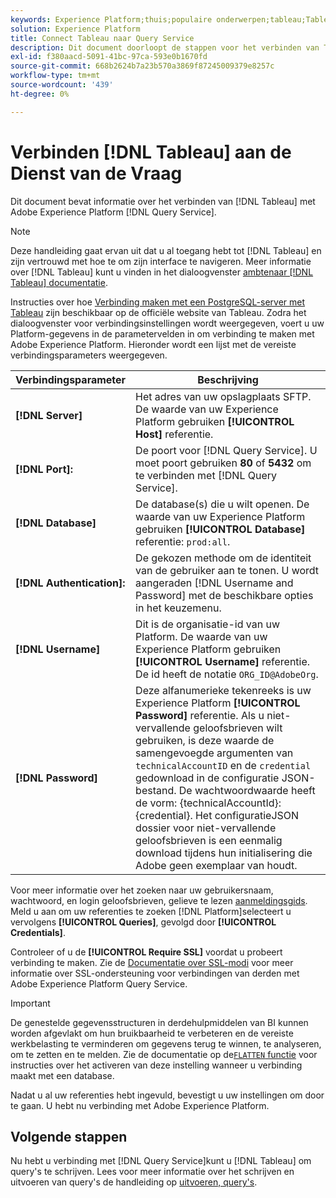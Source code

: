 ```yaml
---
keywords: Experience Platform;thuis;populaire onderwerpen;tableau;Tableau;queryservice;Query-service;Verbinden met queryservice;
solution: Experience Platform
title: Connect Tableau naar Query Service
description: Dit document doorloopt de stappen voor het verbinden van Tableau met de Dienst van de Vraag van Adobe Experience Platform.
exl-id: f380aacd-5091-41bc-97ca-593e0b1670fd
source-git-commit: 668b2624b7a23b570a3869f87245009379e8257c
workflow-type: tm+mt
source-wordcount: '439'
ht-degree: 0%

---
```


# Verbinden [!DNL Tableau] aan de Dienst van de Vraag

Dit document bevat informatie over het verbinden van [!DNL Tableau] met Adobe Experience Platform [!DNL Query Service].

>[!NOTE]
>
> Deze handleiding gaat ervan uit dat u al toegang hebt tot [!DNL Tableau] en zijn vertrouwd met hoe te om zijn interface te navigeren. Meer informatie over [!DNL Tableau] kunt u vinden in het dialoogvenster [ambtenaar [!DNL Tableau] documentatie](https://help.tableau.com/current/pro/desktop/en-us/default.htm).

Instructies over hoe [Verbinding maken met een PostgreSQL-server met Tableau](https://help.tableau.com/current/pro/desktop/en-us/examples_postgresql.htm) zijn beschikbaar op de officiële website van Tableau. Zodra het dialoogvenster voor verbindingsinstellingen wordt weergegeven, voert u uw Platform-gegevens in de parametervelden in om verbinding te maken met Adobe Experience Platform. Hieronder wordt een lijst met de vereiste verbindingsparameters weergegeven.

| Verbindingsparameter | Beschrijving |
|---|---|
| **[!DNL Server]** | Het adres van uw opslagplaats SFTP. De waarde van uw Experience Platform gebruiken **[!UICONTROL Host]** referentie. |
| **[!DNL Port]:** | De poort voor [!DNL Query Service]. U moet poort gebruiken **80** of **5432** om te verbinden met [!DNL Query Service]. |
| **[!DNL Database]** | De database(s) die u wilt openen. De waarde van uw Experience Platform gebruiken **[!UICONTROL Database]** referentie: `prod:all`. |
| **[!DNL Authentication]:** | De gekozen methode om de identiteit van de gebruiker aan te tonen. U wordt aangeraden [!DNL Username and Password] met de beschikbare opties in het keuzemenu. |
| **[!DNL Username]** | Dit is de organisatie-id van uw Platform. De waarde van uw Experience Platform gebruiken **[!UICONTROL Username]** referentie. De id heeft de notatie `ORG_ID@AdobeOrg`. |
| **[!DNL Password]** | Deze alfanumerieke tekenreeks is uw Experience Platform **[!UICONTROL Password]** referentie. Als u niet-vervallende geloofsbrieven wilt gebruiken, is deze waarde de samengevoegde argumenten van `technicalAccountID` en de `credential` gedownload in de configuratie JSON-bestand. De wachtwoordwaarde heeft de vorm: {technicalAccountId}:{credential}. Het configuratieJSON dossier voor niet-vervallende geloofsbrieven is een eenmalig download tijdens hun initialisering die Adobe geen exemplaar van houdt. |

Voor meer informatie over het zoeken naar uw gebruikersnaam, wachtwoord, en login geloofsbrieven, gelieve te lezen [aanmeldingsgids](../ui/credentials.md). Meld u aan om uw referenties te zoeken [!DNL Platform]selecteert u vervolgens **[!UICONTROL Queries]**, gevolgd door **[!UICONTROL Credentials]**.

Controleer of u de **[!UICONTROL Require SSL]** voordat u probeert verbinding te maken. Zie de [Documentatie over SSL-modi](./ssl-modes.md) voor meer informatie over SSL-ondersteuning voor verbindingen van derden met Adobe Experience Platform Query Service.

>[!IMPORTANT]
>
>De genestelde gegevensstructuren in derdehulpmiddelen van BI kunnen worden afgevlakt om hun bruikbaarheid te verbeteren en de vereiste werkbelasting te verminderen om gegevens terug te winnen, te analyseren, om te zetten en te melden. Zie de documentatie op de[`FLATTEN` functie](../essential-concepts/flatten-nested-data.md) voor instructies over het activeren van deze instelling wanneer u verbinding maakt met een database.

Nadat u al uw referenties hebt ingevuld, bevestigt u uw instellingen om door te gaan. U hebt nu verbinding met Adobe Experience Platform.

## Volgende stappen

Nu hebt u verbinding met [!DNL Query Service]kunt u [!DNL Tableau] om query&#39;s te schrijven. Lees voor meer informatie over het schrijven en uitvoeren van query&#39;s de handleiding op [uitvoeren, query&#39;s](../best-practices/writing-queries.md).
